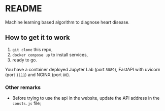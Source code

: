 # README

Machine learning based algorithm to diagnose heart disease.

## How to get it to work

1. `git clone` this repo,
2. `docker compose up` to install services,
3. ready to go.

You have a container deployed Jupyter Lab (port `8889`), FastAPI with uvicorn (port `1111`) and NGINX (port `80`).

### Other remarks

- Before trying to use the api in the website, update the API address in the `consts.js` file;
